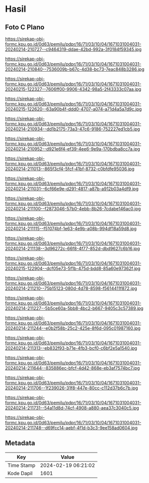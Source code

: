 # Hasil

## Foto C Plano

https://sirekap-obj-formc.kpu.go.id/0d63/pemilu/pdpr/16/71/03/10/04/1671031004031-20240214-210727--c9464319-ddae-42bd-992a-3f0184f59345.jpg

https://sirekap-obj-formc.kpu.go.id/0d63/pemilu/pdpr/16/71/03/10/04/1671031004031-20240214-210840--7536009b-b67c-4d38-bc73-7eac848b3286.jpg

https://sirekap-obj-formc.kpu.go.id/0d63/pemilu/pdpr/16/71/03/10/04/1671031004031-20240215-122327--7606ff00-9906-4342-98a5-2f43333c07aa.jpg

https://sirekap-obj-formc.kpu.go.id/0d63/pemilu/pdpr/16/71/03/10/04/1671031004031-20240215-122620--63a90b4f-ddd0-4707-a074-a71d4a5a7d9c.jpg

https://sirekap-obj-formc.kpu.go.id/0d63/pemilu/pdpr/16/71/03/10/04/1671031004031-20240214-210934--dd1b2175-73a3-47c6-9186-752227ed1cb5.jpg

https://sirekap-obj-formc.kpu.go.id/0d63/pemilu/pdpr/16/71/03/10/04/1671031004031-20240214-210952--d921e6f4-ef39-4ee6-9e9a-170bdba8cc7a.jpg

https://sirekap-obj-formc.kpu.go.id/0d63/pemilu/pdpr/16/71/03/10/04/1671031004031-20240214-211013--865f3cf4-5fcf-41bf-8732-c0bfdfe95036.jpg

https://sirekap-obj-formc.kpu.go.id/0d63/pemilu/pdpr/16/71/03/10/04/1671031004031-20240214-211031--6cf66e9e-d291-4817-a87b-a912b03a4df9.jpg

https://sirekap-obj-formc.kpu.go.id/0d63/pemilu/pdpr/16/71/03/10/04/1671031004031-20240214-211100--f2873046-57b0-4ebb-8b26-7cdabe146ac0.jpg

https://sirekap-obj-formc.kpu.go.id/0d63/pemilu/pdpr/16/71/03/10/04/1671031004031-20240214-211115--f51074bf-1e63-4e9b-a08b-994df18a59d8.jpg

https://sirekap-obj-formc.kpu.go.id/0d63/pemilu/pdpr/16/71/03/10/04/1671031004031-20240214-211138--3d96272c-66f8-4f77-852d-dbd9627c6b16.jpg

https://sirekap-obj-formc.kpu.go.id/0d63/pemilu/pdpr/16/71/03/10/04/1671031004031-20240215-122904--dcf05e73-5f1b-475d-bdd8-85a60e97362f.jpg

https://sirekap-obj-formc.kpu.go.id/0d63/pemilu/pdpr/16/71/03/10/04/1671031004031-20240214-211210--75b15123-080d-4d78-8598-f5614411f872.jpg

https://sirekap-obj-formc.kpu.go.id/0d63/pemilu/pdpr/16/71/03/10/04/1671031004031-20240214-211227--5b5ce60a-5bb8-4bc2-b667-9405c3c57389.jpg

https://sirekap-obj-formc.kpu.go.id/0d63/pemilu/pdpr/16/71/03/10/04/1671031004031-20240214-211244--e0b2f58b-25c2-425e-8f6d-095c01987160.jpg

https://sirekap-obj-formc.kpu.go.id/0d63/pemilu/pdpr/16/71/03/10/04/1671031004031-20240214-211313--eb832f93-b71e-4fb3-bcf0-c6bf2e5a1540.jpg

https://sirekap-obj-formc.kpu.go.id/0d63/pemilu/pdpr/16/71/03/10/04/1671031004031-20240214-211644--835886ec-bfcf-4d42-868e-eb3af7574bc7.jpg

https://sirekap-obj-formc.kpu.go.id/0d63/pemilu/pdpr/16/71/03/10/04/1671031004031-20240214-211706--1f239026-31f8-447e-80cc-c112d37b6c7b.jpg

https://sirekap-obj-formc.kpu.go.id/0d63/pemilu/pdpr/16/71/03/10/04/1671031004031-20240214-211731--54a11d8d-74cf-4908-a880-aea37c3040c5.jpg

https://sirekap-obj-formc.kpu.go.id/0d63/pemilu/pdpr/16/71/03/10/04/1671031004031-20240214-211748--d69fcc14-aebf-4f1d-b3c3-9ee158ad0604.jpg


## Metadata

| Key        | Value               |
| ---------- | ------------------- |
| Time Stamp | 2024-02-19 06:21:02 |
| Kode Dapil | 1601                |



